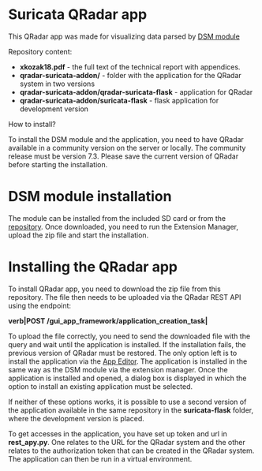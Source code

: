 # Suricata QRadar app

This QRadar app was made for visualizing data parsed by [DSM module](https://github.com/tink0mar/suricata-dsm)

Repository content:
 - **xkozak18.pdf** - the full text of the technical report with appendices.
- **qradar-suricata-addon/** - folder with the application for the QRadar system in two versions
- **qradar-suricata-addon/qradar-suricata-flask** - application for QRadar
- **qradar-suricata-addon/suricata-flask** - flask application for development version

How to install?

To install the DSM module and the application, you need to have QRadar available in a community version on the server or locally. The community release must be version 7.3. Please save the current version of QRadar before starting the installation.

# DSM module installation

The module can be installed from the included SD card or from the [repository](https://github.com/tink0mar/suricata-dsm). Once downloaded, you need to run the Extension Manager, upload the zip file and start the installation.

# Installing the QRadar app

To install QRadar app, you need to download the zip file from this repository. The file then needs to be uploaded via the QRadar REST API using the endpoint: 

**verb|POST /gui_app_framework/application_creation_task|**

To upload the file correctly, you need to send the downloaded file with the query and wait until the application is installed. If the installation fails, the previous version of QRadar must be restored. The only option left is to install the application via the [App Editor](https://exchange.xforce.ibmcloud.com/hub/extension/5d0f3f37cc5c4d16ccafe9d40d8dffe5). The application is installed in the same way as the DSM module via the extension manager. Once the application is installed and opened, a dialog box is displayed in which the option to install an existing application must be selected. 

If neither of these options works, it is possible to use a second version of the application available in the same repository in the **suricata-flask** folder, where the development version is placed. 

To get accesses in the application, you have set up token and url in **rest_apy.py**. One relates to the URL for the QRadar system and the other relates to the authorization token that can be created in the QRadar system. The application can then be run in a virtual environment.



